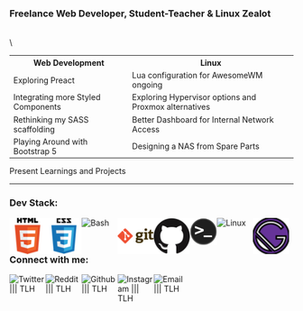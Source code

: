 <!-- List Of Websites-->
[twitter]: https://www.twitter.com/thomashighbaugh
[reddit]: https://www.reddit.com/user/ThomasLeonHighbaugh
[github]: https://www.github.com/Thomashighbaugh
[instagram]: https://www.instagram.com/thomashighbaugh/
[zoho]: mailto:thighbaugh@zoho.com
[bmac]: https://www.buymeacoffee.com/thomashighbaugh
[ko-fi]: https://ko-fi.com/thomashighbaugh
[paypal]: paypal.me/thomasleonhighbaugh
[patreon]: https://www.patreon.com/thomasleonhighbaugh


### Freelance Web Developer, Student-Teacher & Linux Zealot

<br />


<table style="width: 100%;">
  <tr>  
    <th>Web Development </th> 
    <th>Linux  </th>
  </tr>
  <tr>
    <td> Exploring Preact </td>
    <td> Lua configuration for AwesomeWM ongoing </td>
  </tr>
  <tr>
    <td> Integrating more Styled Components </td>\
    <td> Exploring Hypervisor options and Proxmox alternatives </td>
  </tr>
<tr>
  <td>Rethinking my SASS scaffolding </td><td>  Better Dashboard for Internal Network Access </td>
  </tr>
<tr>
  <td>Playing Around with Bootstrap 5 </td><td> Designing a NAS from Spare Parts </td>
  </tr>
</table>
<figcaption>Present Learnings and Projects</figcaption>

<hr />

### Dev Stack:
[<img align="left" alt="HTML5" width="64px" src="https://raw.githubusercontent.com/github/explore/80688e429a7d4ef2fca1e82350fe8e3517d3494d/topics/html/html.png" />](https://www.google.com/search?&q=HTML5)      [<img align="left" alt="CSS3" width="64px" src="https://raw.githubusercontent.com/github/explore/80688e429a7d4ef2fca1e82350fe8e3517d3494d/topics/css/css.png" />](https://www.google.com/search?&q=CSS)     [<img align="left" alt="Bash" width="64px" src="https://raw.githubusercontent.com/odb/official-bash-logo/master/assets/Logos/Icons/SVG/128x128.svg" />](https://www.google.com/search?&q=Bash)      [<img align="left" alt="Git" width="64px" src="https://raw.githubusercontent.com/github/explore/80688e429a7d4ef2fca1e82350fe8e3517d3494d/topics/git/git.png" />](https://www.google.com/search?&q=Git)      [<img align="left" alt="GitHub" width="64px" src="https://raw.githubusercontent.com/github/explore/78df643247d429f6cc873026c0622819ad797942/topics/github/github.png" />](https://www.google.com/search?&q=Github)      [<img align="left" alt="Terminal" width="48px" src="https://raw.githubusercontent.com/github/explore/80688e429a7d4ef2fca1e82350fe8e3517d3494d/topics/terminal/terminal.png" />](https://www.google.com/search?&q=command+line+interface)      [<img align="left" alt="Linux" width="64px" src="https://image.flaticon.com/icons/svg/226/226772.svg" />](https://www.google.com/search?&q=Linux)  [<img align="left" alt="Gatsby.js" width="64px" src="https://raw.githubusercontent.com/grommet/grommet-icons/42afc131e8d20dab8a2ab01b6830dbf4c1a49f0c/public/img/gatsbyjs.svg" />](https://gatsbyjs.org)
<br/>
<br/>
### Connect with me:
[<img align="left" alt="Twitter ||| TLH" width="64px" src="https://image.flaticon.com/icons/svg/733/733579.svg" />][twitter]
[<img align="left"  alt="Reddit ||| TLH" width="64px" src="https://image.flaticon.com/icons/svg/2111/2111589.svg" />][reddit]
[<img align="left" alt="Github ||| TLH" width="64px" src="https://image.flaticon.com/icons/svg/733/733553.svg" />][github]
[<img align="left" alt="Instagram ||| TLH" width="64px" src="https://image.flaticon.com/icons/svg/733/733558.svg" />][instagram]
[<img align="left" alt="Email ||| TLH" width="64px" src="https://image.flaticon.com/icons/svg/732/732200.svg" />][zoho]
